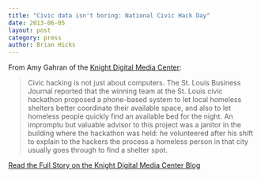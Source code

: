 ```yaml
---
title: "Civic data isn't boring: National Civic Hack Day"
date: 2013-06-05
layout: post
category: press
author: Brian Hicks
---
```

From Amy Gahran of the [Knight Digital Media Center](http://www.knightdigitalmediacenter.org/):

> Civic hacking is not just about computers. The St. Louis Business Journal
> reported that the winning team at the St. Louis civic hackathon proposed a
> phone-based system to let local homeless shelters better coordinate their
> available space, and also to let homeless people quickly find an available
> bed for the night. An impromptu but valuable advisor to this project was a
> janitor in the building where the hackathon was held: he volunteered after
> his shift to explain to the hackers the process a homeless person in that
> city usually goes through to find a shelter spot.

[Read the Full Story on the Knight Digital Media Center Blog](http://www.knightdigitalmediacenter.org/blogs/agahran/2013/06/civic-data-isnt-boring-national-civic-hack-day)
